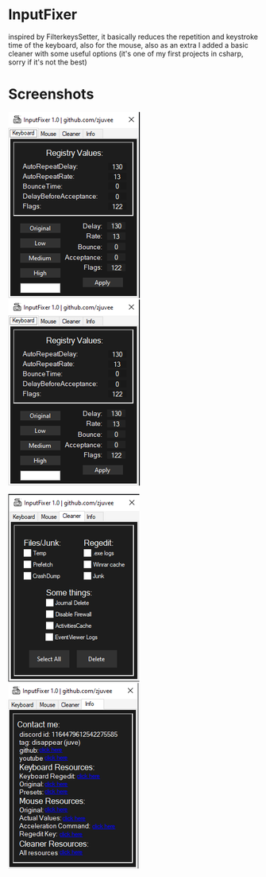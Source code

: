 # InputFixer

inspired by FilterkeysSetter, it basically reduces the repetition and keystroke time of the keyboard, also for the mouse, also as an extra I added a basic cleaner with some useful options
(it's one of my first projects in csharp, sorry if it's not the best)

# Screenshots

![asd1](https://raw.githubusercontent.com/zjuvee/InputFixer/main/Screenshot_4.png)
![asd2](https://raw.githubusercontent.com/zjuvee/InputFixer/main/Screenshot_4.png)

![asd3](https://raw.githubusercontent.com/zjuvee/InputFixer/main/Screenshot_7.png)
![asd4](https://raw.githubusercontent.com/zjuvee/InputFixer/main/Screenshot_8.png)

